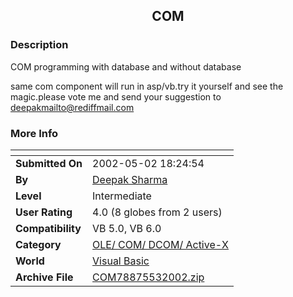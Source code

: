 ﻿<div align="center">

## COM


</div>

### Description

COM programming with database and without database

same com component will run in asp/vb.try it yourself and see the magic.please vote me and send your suggestion to deepakmailto@rediffmail.com
 
### More Info
 


<span>             |<span>
---                |---
**Submitted On**   |2002-05-02 18:24:54
**By**             |[Deepak Sharma](https://github.com/Planet-Source-Code/PSCIndex/blob/master/ByAuthor/deepak-sharma.md)
**Level**          |Intermediate
**User Rating**    |4.0 (8 globes from 2 users)
**Compatibility**  |VB 5\.0, VB 6\.0
**Category**       |[OLE/ COM/ DCOM/ Active\-X](https://github.com/Planet-Source-Code/PSCIndex/blob/master/ByCategory/ole-com-dcom-active-x__1-29.md)
**World**          |[Visual Basic](https://github.com/Planet-Source-Code/PSCIndex/blob/master/ByWorld/visual-basic.md)
**Archive File**   |[COM78875532002\.zip](https://github.com/Planet-Source-Code/deepak-sharma-com__1-34402/archive/master.zip)








